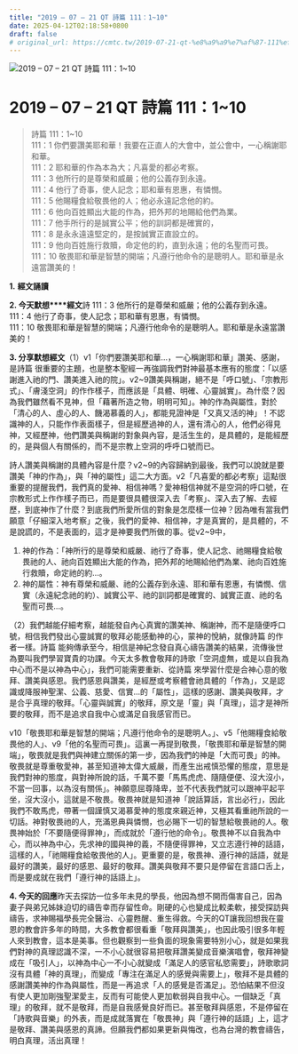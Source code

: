 ```yaml
---
title: "2019 – 07 – 21 QT 詩篇 111：1~10"
date: 2025-04-12T02:18:58+0800
draft: false
# original_url: https://cmtc.tw/2019-07-21-qt-%e8%a9%a9%e7%af%87-111%ef%bc%9a110
---
```


![2019 – 07 – 21 QT 詩篇 111：1~10](/images/qt.jpg   "2019 – 07 – 21 QT 詩篇 111：1~10")

# 2019 – 07 – 21 QT 詩篇 111：1~10

> 詩篇 111：1~10  
> 111：1 你們要讚美耶和華！我要在正直人的大會中，並公會中，一心稱謝耶和華。  
> 111：2 耶和華的作為本為大；凡喜愛的都必考察。  
> 111：3 他所行的是尊榮和威嚴；他的公義存到永遠。  
> 111：4 他行了奇事，使人記念；耶和華有恩惠，有憐憫。  
> 111：5 他賜糧食給敬畏他的人；他必永遠記念他的約。  
> 111：6 他向百姓顯出大能的作為，把外邦的地賜給他們為業。  
> 111：7 他手所行的是誠實公平；他的訓詞都是確實的，  
> 111：8 是永永遠遠堅定的，是按誠實正直設立的。  
> 111：9 他向百姓施行救贖，命定他的約，直到永遠；他的名聖而可畏。  
> 111：10 敬畏耶和華是智慧的開端；凡遵行他命令的是聰明人。耶和華是永遠當讚美的！

**1.** **經文誦讀**

**2. 今天默想****經文**詩 111：3 他所行的是尊榮和威嚴；他的公義存到永遠。  
111：4 他行了奇事，使人記念；耶和華有恩惠，有憐憫。  
111：10 敬畏耶和華是智慧的開端；凡遵行他命令的是聰明人。耶和華是永遠當讚美的！

**3. 分享默想經文**（1）v1「你們要讚美耶和華…，一心稱謝耶和華」讚美、感謝，是詩篇 很重要的主題，也是整本聖經一再強調我們對神最基本應有的態度：「以感謝進入祂的門、讚美進入祂的院」。v2~9讚美與稱謝，絕不是「呼口號」、「宗教形式」、「膚淺空洞」的作作樣子，而應該是「具體、明確、心靈誠實」。為什麼？因為我們雖然看不見神，但「藉著所造之物，明明可知」。神的作為與屬性，對於「清心的人、虛心的人、饑渴慕義的人」，都能見證神是「又真又活的神」！不認識神的人，只能作作表面樣子，但是經歷過神的人，還有清心的人，他們必得見神，又經歷神，他們讚美與稱謝的對象與內容，是活生生的，是具體的，是能經歷的，是與個人有關係的，而不是宗教上空洞的呼呼口號而已。

詩人讚美與稱謝的具體內容是什麼？v2~9的內容歸納到最後，我們可以說就是要讚美「神的作為」，與「神的屬性」這二大方面。v2「凡喜愛的都必考察」這點很重要的提醒我們，我們真的愛神、相信神嗎？愛神相信神就不是空洞的呼口號，在宗教形式上作作樣子而已，而是要很具體很深入去「考察」、深入去了解、去經歷，到底神作了什麼？到底我們所愛所信的對象是怎麼樣一位神？因為唯有當我們願意「仔細深入地考察」之後，我們的愛神、相信神，才是真實的，是具體的，不是說謊的，不是表面的，這才是神要我們所做的事。從v2~9中，  
1. 神的作為：「神所行的是尊榮和威嚴、祂行了奇事，使人記念、祂賜糧食給敬畏祂的人、祂向百姓顯出大能的作為，把外邦的地賜給他們為業、祂向百姓施行救贖，命定祂的約…。  
2. 神的屬性：神有尊榮和威嚴、祂的公義存到永遠、耶和華有恩惠，有憐憫、信實（永遠紀念祂的約）、誠實公平、祂的訓詞都是確實的、誠實正直、祂的名聖而可畏…。

（2）我們越能仔細考察，越能發自內心真實的讚美神、稱謝神，而不是隨便呼口號，相信我們發出心靈誠實的敬拜必能感動神的心，蒙神的悅納，就像詩篇 的作者一樣。詩篇 能夠傳承至今，相信是神紀念發自真心禱告讚美的結果，流傳後世為要叫我們學習寶貴的功課。今天太多教會敬拜的詩歌「空洞虛無，或是以自我為中心而不是以神為中心」，我們可能需要重新、從詩篇 來學習什麼是合神心意的敬拜、讚美與感恩。我們感恩與讚美，是經歷或考察體會祂具體的「作為」，又是認識或降服神聖潔、公義、慈愛、信實…的「屬性」，這樣的感謝、讚美與敬拜，才是合乎真理的敬拜。「心靈與誠實」的敬拜，原文是「靈」與「真理」，這才是神所要的敬拜，而不是追求自我中心或滿足自我感官而已。

v10「敬畏耶和華是智慧的開端；凡遵行他命令的是聰明人。」、v5「他賜糧食給敬畏他的人」、v9「他的名聖而可畏」。這裏一再提到敬畏，「敬畏耶和華是智慧的開端」，敬畏就是我們與神建立關係的第一步，因為我們的神是「大而可畏」的神。敬畏就是尊重敬愛神，甚至知道神太偉大威嚴，而產生出戒慎恐懼的態度，意思是我們對神的態度，與對神所說的話，千萬不要「馬馬虎虎、隨隨便便、沒大沒小，不當一回事，以為沒有關係」。神願意屈尊降卑，並不代表我們就可以跟神平起平坐，沒大沒小，這就是不敬畏。敬畏神就是知道神「說話算話，言出必行」，因此我們不敢馬虎，帶著一個謹慎又渴慕愛神的態度來親近神，又極其看重祂所說的一切話。神對敬畏祂的人，充滿恩典與憐憫，也必賜下一切的智慧給敬畏祂的人。敬畏神始於「不要隨便得罪神」，而成就於「遵行他的命令」。敬畏神不以自我為中心，而以神為中心，先求神的國與神的義，不隨便得罪神，又立志遵行神的話語，這樣的人，「祂賜糧食給敬畏他的人」。更重要的是，敬畏神、遵行神的話語，就是最好的讚美，最好的感恩、最好的敬拜。讚美與敬拜不要只是停留在言語口舌上，而是要成就在我們「遵行神的話語上」。

**4. 今天的回應**昨天去探訪一位多年未見的學長，他因為想不開而傷害自己，因為妻子與弟兄姊妹迫切的禱告幸而存留性命。剛硬的心也變成比較柔軟，接受探訪與禱告，求神賜福學長完全醫治、心靈甦醒、重生得救。今天的QT讓我回想我在靈恩的教會許多年的時間，大多教會都很看重「敬拜與讚美」，也因此吸引很多年輕人來到教會，這本是美事。但也觀察到一些負面的現象需要特別小心，就是如果我們對神的真理認識不深，一不小心就很容易把敬拜讚美變成音樂演唱會，敬拜神變成在「吸引人」，以神為中心一不小心就變成「滿足人的感官私慾需要」，詩歌歌詞沒有具體「神的真理」，而變成「專注在滿足人的感覺與需要上」，敬拜不是具體的感謝讚美神的作為與屬性，而是一再追求「人的感覺是否滿足」。恐怕結果不但沒有使人更加剛強聖潔愛主，反而有可能使人更加軟弱與自我中心。一個缺乏「真理」的敬拜，就不是敬拜，而是自我感覺良好而已。甚至敬拜與感恩，不是停留在「詩歌與音樂」的外表，而是成就落實在「敬畏神」與「遵行神的話語」上，這才是敬拜、讚美與感恩的真諦。但願我們都如果更新與悔改，也為台灣的教會禱告，明白真理，活出真理！